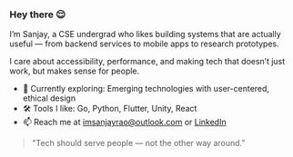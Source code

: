 ### Hey there 😌

I’m Sanjay, a CSE undergrad who likes building systems that are actually useful — from backend services to mobile apps to research prototypes.

I care about accessibility, performance, and making tech that doesn’t just work, but makes sense for people.

- 🧠 Currently exploring: Emerging technologies with user-centered, ethical design  
- 🛠️ Tools I like: Go, Python, Flutter, Unity, React 
- 📫 Reach me at [imsanjayrao@outlook.com](mailto:imsanjayrao@outlook.com) or [LinkedIn](https://www.linkedin.com/in/imsanjayrao)

> "Tech should serve people — not the other way around."
